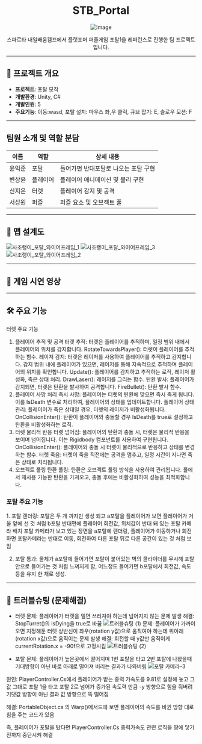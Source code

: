 <div align="center">

# STB_Portal
![image](https://github.com/user-attachments/assets/d68f1db0-5aa0-4011-a287-64e3cb4fc477)

스파르타 내일배움캠프에서 플랫포머 퍼즐게임 포탈1을 레퍼런스로 진행한 팀 프로젝트입니다.

</div>
  
----
  
## 📌 프로젝트 개요
  
- **프로젝트**: 포탈 모작
- **개발환경**: Unity, C#  
- **개발인원**: 5
- **주요기능**:  이동:wasd, 포탈 설치: 마우스 좌,우 클릭, 큐브 잡기: E, 슬로우 모션: F
  
  
----
  
##  팀원 소개 및 역할 분담
  
| 이름 | 역할 | 상세 내용 |
| ---- | ---- | ---- |
| 윤익준 | 포탈 | 들어가면 반대포탈로 나오는 포탈 구현 |
| 변상윤 | 플레이어 | 플레이어 애니메이션 및 물리 구현 |
| 신지은 | 터렛 | 플레이어 감지 및 공격 |
| 서상원 | 퍼즐 | 퍼즐 요소 및 오브젝트 풀 |

----
  
## 📖 맵 설계도
![사조랭이_포탈_와이어프레임_1](https://github.com/user-attachments/assets/a9c95afc-ae0d-4469-b656-d8e46399fcb6)
![사조랭이_포탈_와이어프레임_3](https://github.com/user-attachments/assets/e555ce63-34dc-43aa-92b4-a12b08c0ed78)
![사조랭이_포탈_와이어프레임_2](https://github.com/user-attachments/assets/3903b481-bed4-48ef-8080-b685f5347aa0)

----
  
## 🎥 게임 시연 영상
  
----
  
## 🛠️ 주요 기능
터렛 주요 기능
1. 플레이어 추적 및 공격
터렛 추적: 터렛은 플레이어를 추적하며, 일정 범위 내에서 플레이어의 위치를 감지합니다.
RotateTowardsPlayer(): 터렛이 플레이어를 추적하는 함수.
레이저 감지: 터렛은 레이저를 사용하여 플레이어를 추적하고 감지합니다. 감지 범위 내에 플레이어가 있으면, 레이저를 통해 지속적으로 추적하며 플레이어의 위치를 확인합니다.
Update(): 플레이어를 감지하고 추적하는 로직, 레이저 활성화, 죽은 상태 처리.
DrawLaser(): 레이저를 그리는 함수.
탄환 발사: 플레이어가 감지되면, 터렛은 탄환을 발사하여 공격합니다.
FireBullet(): 탄환 발사 함수.
3. 플레이어 사망 처리
즉시 사망: 플레이어는 터렛의 탄환에 맞으면 즉시 죽게 됩니다. 이를 IsDeath 변수로 처리하여, 플레이어의 상태를 업데이트합니다.
플레이어 상태 관리: 플레이어가 죽은 상태일 경우, 터렛의 레이저가 비활성화됩니다.
OnCollisionEnter(): 탄환이 플레이어와 충돌할 경우 IsDeath를 true로 설정하고 탄환을 비활성화하는 로직.
5. 터렛 물리적 반응
터렛 넘어짐: 플레이어의 탄환과 충돌 시, 터렛은 물리적 반응을 보이며 넘어집니다. 이는 Rigidbody 컴포넌트를 사용하여 구현됩니다.
OnCollisionEnter(): 플레이어와 충돌 시 터렛이 물리적으로 반응하고 상태를 변경하는 함수.
터렛 죽음: 터렛이 죽을 직전에는 공격을 멈추고, 일정 시간이 지나면 죽은 상태로 처리됩니다.
6. 오브젝트 풀링
탄환 풀링: 탄환은 오브젝트 풀링 방식을 사용하여 관리됩니다. 풀에서 재사용 가능한 탄환을 가져오고, 충돌 후에는 비활성화하여 성능을 최적화합니다.  

<h3>포탈 주요 기능</h3>
1. 포탈 렌더링: 포탈은 두 개 까지만 생성 되고 a포탈을 플레이어가 보면 플레이어가 거울 앞에 선 것 처럼 b포탈 반대편에 플레이어 회전값, 위치값이 반대 돼 있는 포탈 카메라 배치
포탈 카메라가 보고 있는 장면을 a포탈에 렌더링, 플레이어가 이동하거나 회전하면 포탈카메라는 반대로 이동, 회전하여 다른 포탈 뒤로 다른 공간이 있는 것 처럼 보임


2. 포탈 통과: 물체가 a포탈에 들어가면 포탈이 붙어있는 벽의 콜라이더를 무시해 포탈 안으로 들어가는 것 처럼 느껴지게 함, 어느정도 들어가면 b포탈에서 회전값, 속도 등을 유지 한 채로 생성.

----
  
## 🚀 트러블슈팅 (문제해결)
- 터렛
문제: 플레이어가 터렛을 밀면 쓰러져야 하는데 넘어지지 않는 문제 발생
해결: StopTurret()의 isDying을 true로 바꿈
![트러블슈팅 (1)](https://github.com/user-attachments/assets/90d515a7-a9dc-4173-a58c-6404a1e3df37)
문제: 플레이어가 가까이 오면 지정해둔 터렛 상반신이 좌우(rotation y값)으로 움직여야 하는데 위아래(rotation x값)으로 움직이는 문제 발생
해결: 회전할 때 y값만 움직이게  currentRotation.x = -90f으로 고정시킴
![트러블슈팅 (2)](https://github.com/user-attachments/assets/d13caa92-375f-417f-a6e2-713f79cd8448)

- 포탈
문제: 플레이어가 높은곳에서 떨어지며 1번 포탈을 타고 2번 포탈에 나왔을때 기대방향이 아닌 바로 아래로 떨어져 버리는 결과가 나와버림
![포탈 카메라-3](https://github.com/user-attachments/assets/8ead2bb3-54a4-4c73-9dc3-de49f4d94c4b)


원인: PlayerController.Cs에서 플레이어가 받는 중력 가속도를 9.81로 설정해 놓고 그 값 그대로 포탈 1을 타고 포탈 2로 넘어가 증가된 속도력 만큼  -y 방향으로 힘을 줘버려 기댓값 방향이 아닌 결과 값 방향으로 뚝 떨어짐 


해결: PortableObject.cs 의 Warp()메서드에 보면 플레이어의 속도를 바뀐 방향 대로 힘을 주는 코드가 있음


즉, 플레이어가 포탈을 탔다면 PlayerController.Cs  중력가속도 관련 로직을 땅에 닿기 전까지 중단시켜 해결
